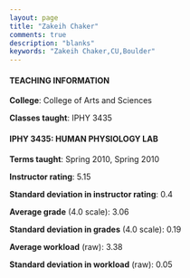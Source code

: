 ```yaml
---
layout: page
title: "Zakeih Chaker" 
comments: true
description: "blanks"
keywords: "Zakeih Chaker,CU,Boulder"
---
```

<head>
<script src="https://ajax.googleapis.com/ajax/libs/jquery/2.1.3/jquery.min.js"></script>
<script src="https://dl.dropboxusercontent.com/s/pc42nxpaw1ea4o9/highcharts.js?dl=0"></script>
<!-- <script src="../assets/js/highcharts.js"></script> -->
<style type="text/css">@font-face {
	font-family: "Bebas Neue";
	src: url(https://www.filehosting.org/file/details/544349/BebasNeue Regular.otf) format("opentype");
	}
	h1.Bebas { 
		font-family: "Bebas Neue", Verdana, Tahoma;
	}
</style>
</head>
	   
#### TEACHING INFORMATION

**College**: College of Arts and Sciences

**Classes taught**: IPHY 3435

#### IPHY 3435: HUMAN PHYSIOLOGY LAB

**Terms taught**: Spring 2010, Spring 2010

**Instructor rating**: 5.15

**Standard deviation in instructor rating**: 0.4

**Average grade** (4.0 scale): 3.06

**Standard deviation in grades** (4.0 scale): 0.19

**Average workload** (raw): 3.38

**Standard deviation in workload** (raw): 0.05

